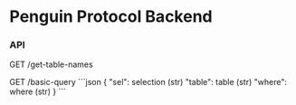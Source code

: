 <h1>Penguin Protocol Backend</h1>

<h3>API</h3>
GET /get-table-names </br>
<p>
GET /basic-query
```json
    {
        "sel": selection (str)
        "table": table (str)
        "where": where (str)
    } ```
    </p>
    </br>
